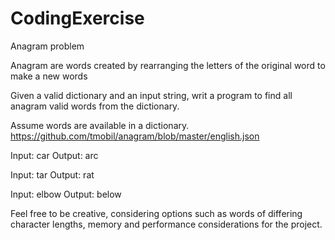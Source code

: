 # CodingExercise
Anagram problem

Anagram are words created by rearranging the letters of the original word to make a new words

 Given a valid dictionary and an input string, writ a program to find all anagram valid words from the dictionary. 

Assume words are available in a dictionary.
https://github.com/tmobil/anagram/blob/master/english.json

Input: car
Output: arc   

Input: tar
Output: rat   

Input: elbow
Output: below   

Feel free to be creative, considering options such as words of differing character lengths, memory and performance considerations for the project.      

